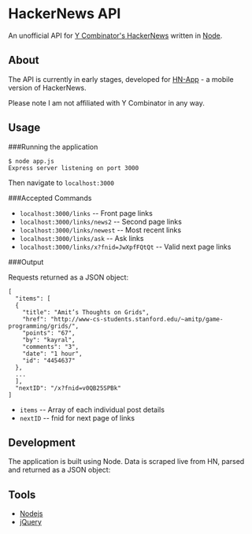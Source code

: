 # HackerNews API
An unofficial API for [Y Combinator's HackerNews](http://news.ycombinator.com/) written in [Node](http://nodejs.org/).

## About

The API is currently in early stages, developed for [HN-App](https://github.com/sshannon/HN-App) - a mobile version of HackerNews.

Please note I am not affiliated with Y Combinator in any way.

## Usage

###Running the application

	$ node app.js
	Express server listening on port 3000

Then navigate to `localhost:3000` 

###Accepted Commands

* `localhost:3000/links` -- Front page links
* `localhost:3000/links/news2` -- Second page links
* `localhost:3000/links/newest` -- Most recent links
* `localhost:3000/links/ask` -- Ask links
* `localhost:3000/links/x?fnid=JwXpfFQtQt` -- Valid next page links

###Output

Requests returned as a JSON object:

	[
	  "items": [
	  {
	    "title": "Amit’s Thoughts on Grids",
	    "href": "http://www-cs-students.stanford.edu/~amitp/game-programming/grids/",
	    "points": "67",
	    "by": "kayral",
	    "comments": "3",
	    "date": "1 hour",
	    "id": "4454637"
	  },
	  ...
	  ],
	  "nextID": "/x?fnid=v0QB25SPBk"
	]

 - `items` -- Array of each individual post details
 - `nextID` -- fnid for next page of links

## Development

The application is built using Node. Data is scraped live from HN, parsed and returned as a JSON object:

## Tools 

 - [Nodejs](http://nodejs.org/)
 - [jQuery](http://jquery.com/)
